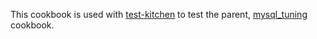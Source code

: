 This cookbook is used with [test-kitchen](http://kitchen.ci/) to test the parent, [mysql_tuning](https://supermarket.chef.io/cookbooks/mysql_tuning) cookbook.
